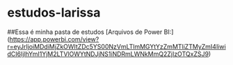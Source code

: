 # estudos-larissa

##Essa é minha pasta de estudos
[Arquivos de Power BI:] (https://app.powerbi.com/view?r=eyJrIjoiMDdiMjZkOWItZDc5YS00NzVmLTlmMGYtYzZmMTliZTMyZmI4IiwidCI6IjlhYmI1YjM2LTVlOWYtNDJjNS1iNDRmLWNkMmQ2ZjIzOTQxZSJ9)

